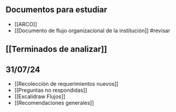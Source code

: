## Documentos para estudiar
+ [[ARCO]]
+ [[Documento de flujo organizacional de la institución]] #revisar
## [[Terminados de analizar]]

## 31/07/24
+ [[Recolección de requerimientos nuevos]]
+ [[Preguntas no respondidas]]
+ [[Excalidraw Flujos]]
+ [[Recomendaciones generales]]

